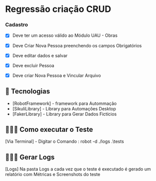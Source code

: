 # Regressão criação CRUD


### Cadastro

- [X] Deve ter um acesso válido ao Módulo UAU - Obras
- [X] Deve Criar Nova Pessoa preenchendo os campos Obrigatórios 
- [X] Deve editar dados e salvar
- [X] Deve excluir Pessoa
- [X] Deve criar Nova Pessoa e Vincular Arquivo



## 🚀 Tecnologias

- [RobotFramework] - framework para Autommação
- [SikuliLibrary] - Library para Automações Desktop
- [FakerLibrary] - Library para Gerar Dados Fictícios

## 👨🏻‍💻 Como executar o Teste

[Via Terminal] - Digitar o Comando :  robot -d ./logs .\tests

## 👨🏻‍💻 Gerar Logs

[Logs] Na pasta Logs a cada vez que o teste é executado é gerado um relatório com Métricas e Screenshots do teste

